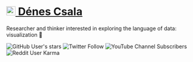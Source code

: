 # [<img src="https://csaladen.es/favicon.ico" alt="favicon" height=24 width=24 />  Dénes Csala](https://csaladen.es/)  
Researcher and thinker interested in exploring the language of data: visualization 🌟

![GitHub User's stars](https://img.shields.io/github/stars/csaladenes?affiliations=OWNER%2CCOLLABORATOR%2CORGANIZATION_MEMBER&style=social)
![Twitter Follow](https://img.shields.io/twitter/follow/csaladenes?label=Followers&style=social)
![YouTube Channel Subscribers](https://img.shields.io/youtube/channel/subscribers/UC_DiA6l8FpUlwRnBzsomHQQ?style=social)
![Reddit User Karma](https://img.shields.io/reddit/user-karma/combined/csaladenes?label=Karma&style=social)
